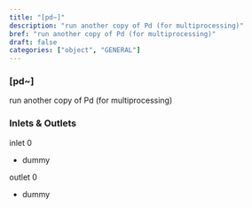 ```yaml
---
title: "[pd~]"
description: "run another copy of Pd (for multiprocessing)"
bref: "run another copy of Pd (for multiprocessing)"
draft: false
categories: ["object", "GENERAL"]
---
```


### [pd~]

run another copy of Pd (for multiprocessing)

### Inlets & Outlets

inlet 0

 - dummy

outlet 0

 - dummy
 
